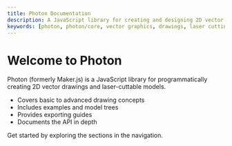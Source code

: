 ```yaml
---
title: Photon Documentation
description: A JavaScript library for creating and designing 2D vector graphics, drawings, and laser-cuttable models.
keywords: [photon, photon/core, vector graphics, drawings, laser cutting, modeling]
---
```


# Welcome to Photon

Photon (formerly Maker.js) is a JavaScript library for programmatically creating 2D vector drawings and laser-cuttable models.

- Covers basic to advanced drawing concepts
- Includes examples and model trees
- Provides exporting guides
- Documents the API in depth

Get started by exploring the sections in the navigation.
